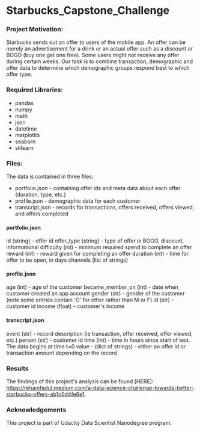 # Starbucks_Capstone_Challenge

### Project Motivation:
Starbucks sends out an offer to users of the mobile app. An offer can be merely an advertisement for a drink or an actual offer such as a discount or BOGO (buy one get one free). Some users might not receive any offer during certain weeks. Our task is to combine transaction, demographic and offer data to determine which demographic groups respond best to which offer type.

### Required Libraries:
- pandas
- numpy
- math
- json
- datetime
- matplotlib
- seaborn
- sklearn

### Files:
The data is contained in three files:

- portfolio.json - containing offer ids and meta data about each offer (duration, type, etc.)
- profile.json - demographic data for each customer
- transcript.json - records for transactions, offers received, offers viewed, and offers completed

#### portfolio.json

id (string) - offer id
offer_type (string) - type of offer ie BOGO, discount, informational
difficulty (int) - minimum required spend to complete an offer
reward (int) - reward given for completing an offer
duration (int) - time for offer to be open, in days
channels (list of strings)

#### profile.json

age (int) - age of the customer
became_member_on (int) - date when customer created an app account
gender (str) - gender of the customer (note some entries contain 'O' for other rather than M or F)
id (str) - customer id
income (float) - customer's income

#### transcript.json

event (str) - record description (ie transaction, offer received, offer viewed, etc.)
person (str) - customer id
time (int) - time in hours since start of test. The data begins at time t=0
value - (dict of strings) - either an offer id or transaction amount depending on the record

### Results
The findings of this project's anslysis can be found [HERE]: https://rehamfadul.medium.com/a-data-science-challenge-towards-better-starbucks-offers-ab1c0d4fe6e1.

### Acknowledgements
This project is part of Udacity Data Scientist Nanodegree program.